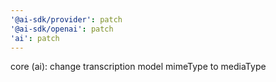 ```yaml
---
'@ai-sdk/provider': patch
'@ai-sdk/openai': patch
'ai': patch
---
```


core (ai): change transcription model mimeType to mediaType
